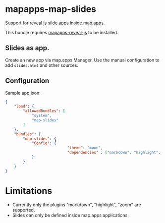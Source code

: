 # mapapps-map-slides

Support for reveal js silde apps inside map.apps.

This bundle requires [mapapps-reveal-js](https://github.com/conterra/mapapps-reveal-js) to be installed.

## Slides as app.

Create an new app via map.apps Manager.
Use the manual configuration to add `slides.html` and other sources.

## Configuration

Sample app.json:

```json
{
	"load": {
		"allowedBundles": [
			"system",
			"map-slides"
		]
	},
	"bundles": {
		"map-slides": {
			"Config": {
                            "theme": "moon",
                            "dependencies" : ["markdown", "highlight", "zoom"]
			}
		}
	}
}
```


# Limitations

* Currently only the plugins "markdown", "highlight", "zoom" are supported.
* Slides can only be defined inside map.apps applications.
